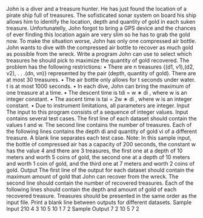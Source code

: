 John is a diver and a treasure hunter. He has just found the location of a pirate ship full of treasures.
The sofisticated sonar system on board his ship allows him to identify the location, depth and quantity
of gold in each suken treasure. Unfortunatelly, John forgot to bring a GPS device and the chances of
ever finding this location again are very slim so he has to grab the gold now. To make the situation
worse, John has only one compressed air bottle.
John wants to dive with the compressed air bottle to recover as much gold as possible from the
wreck. Write a program John can use to select which treasures he should pick to maximize the quantity
of gold recovered.
The problem has the following restrictions:
• There are n treasures {(d1, v1),(d2, v2), . . .(dn, vn)} represented by the pair (depth, quantity of
gold). There are at most 30 treasures.
• The air bottle only allows for t seconds under water. t is at most 1000 seconds.
• In each dive, John can bring the maximum of one treasure at a time.
• The descent time is tdi = w ∗ di
, where w is an integer constant.
• The ascent time is tai = 2w ∗ di
, where w is an integer constant.
• Due to instrument limitations, all parameters are integer.
Input
The input to this program consists of a sequence of integer values. Input contains several test cases.
The first line of each dataset should contain the values t and w. The second line contains the number
of treasures. Each of the following lines contains the depth di and quantity of gold vi of a different
treasure.
A blank line separates each test case.
Note:
In this sample input, the bottle of compressed air has a capacity of 200 seconds, the constant w has
the value 4 and there are 3 treasures, the first one at a depth of 10 meters and worth 5 coins of gold,
the second one at a depth of 10 meters and worth 1 coin of gold, and the third one at 7 meters and
worth 2 coins of gold.
Output
The first line of the output for each dataset should contain the maximum amount of gold that John
can recover from the wreck. The second line should contain the number of recovered treasures. Each of
the following lines should contain the depth and amount of gold of each recovered treasure. Treasures
should be presented in the same order as the input file.
Print a blank line between outputs for different datasets.
Sample Input
210 4
3
10 5
10 1
7 2
Sample Output
7
2
10 5
7 2